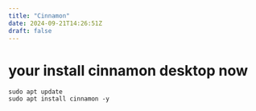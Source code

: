 ```yaml
---
title: "Cinnamon"
date: 2024-09-21T14:26:51Z
draft: false
---
```


# your install cinnamon desktop now 

```
sudo apt update 
sudo apt install cinnamon -y
```
